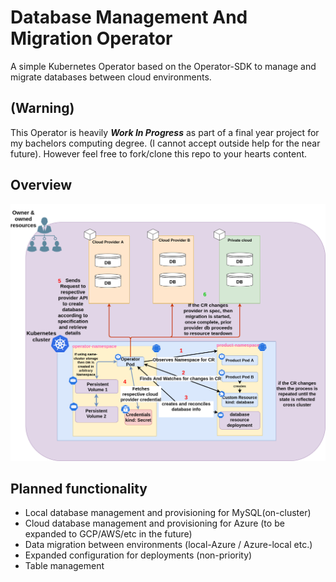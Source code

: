 # Database Management And Migration Operator
A simple Kubernetes Operator based on the Operator-SDK to manage and migrate databases between cloud environments.

## (Warning)
This Operator is heavily ***Work In Progress*** as part of a final year project for my bachelors computing degree. 
(I cannot accept outside help for the near future). However feel free to fork/clone this repo to your hearts content.
## Overview

![Operator Overview](documentation/images/operator-overview.png)

## Planned functionality
- Local database management and provisioning for MySQL(on-cluster)
- Cloud database management and provisioning for Azure (to be expanded to GCP/AWS/etc in the future)
- Data migration between environments (local-Azure / Azure-local etc.)
- Expanded configuration for deployments (non-priority)
- Table management 
